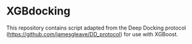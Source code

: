 # XGBdocking
This repository contains script adapted from the Deep Docking protocol (https://github.com/jamesgleave/DD_protocol) for use with XGBoost.
